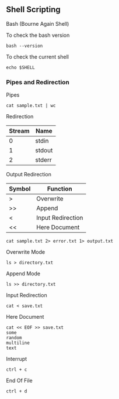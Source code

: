 ## Shell Scripting

Bash (Bourne Again Shell)

To check the bash version
```
bash --version
```

To check the current shell
```
echo $SHELL
```

### Pipes and Redirection

Pipes

```
cat sample.txt | wc
```

Redirection

| Stream | Name |
| ------ | ------ |
| 0 | stdin |
| 1 | stdout |
| 2 | stderr |

Output Redirection

| Symbol | Function |
| ------ | ------ |
| > | Overwrite |
| >> | Append |
| < | Input Redirection |
| << | Here Document |
```
cat sample.txt 2> error.txt 1> output.txt
```

Overwrite Mode
```
ls > directory.txt
```

Append Mode
```
ls >> directory.txt
```

Input Redirection
```
cat < save.txt
```

Here Document
```
cat << EOF >> save.txt
some
random
multiline
text
```

Interrupt
```
ctrl + c 
```

End Of File
```
ctrl + d
```

